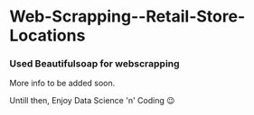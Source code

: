 # Web-Scrapping--Retail-Store-Locations

### Used Beautifulsoap for webscrapping

More info to be added soon.

Untill then, Enjoy Data Science 'n' Coding 😉
